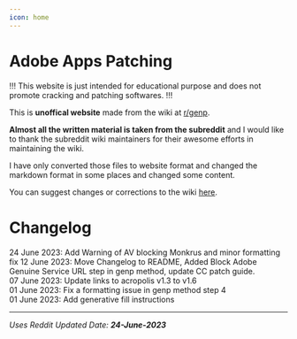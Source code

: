 ```yaml
---
icon: home
---
```


<!-- Links -->
[r/genp]: https://www.reddit.com/r/GenP/


# Adobe Apps Patching

!!!
This website is just intended for educational purpose and does not promote cracking and patching softwares. 
!!!

This is **unoffical website** made from the wiki at [r/genp].  

**Almost all the written material is taken from the subreddit** and I would like to thank the subreddit wiki maintainers for their awesome efforts in maintaining the wiki.

I have only converted those files to website format and changed the markdown format in some places and changed some content.  

You can suggest changes or corrections to the wiki [here](https://github.com/icantpay/genpguides.github.io).

# Changelog

24 June 2023: Add Warning of AV blocking Monkrus and minor formatting fix
12 June 2023: Move Changelog to README, Added Block Adobe Genuine Service URL step in genp method, update CC patch guide.  
07 June 2023: Update links to acropolis v1.3 to v1.6  
01 June 2023: Fix a formatting issue in genp method step 4  
01 June 2023: Add generative fill instructions  

---
*Uses Reddit Updated Date: **24-June-2023***
